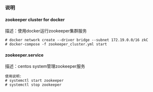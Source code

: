 ### 说明
#### zookeeper cluster for docker
描述：使用docker运行zookeeper集群服务  
```
# docker network create --driver bridge --subnet 172.19.0.0/16 zkC
# docker-compose -f zookeeper_cluster.yml start
```

#### zookeeper.service
描述：centos system管理zookeeper服务
```
使用说明:
# systemctl start zookeeper
# systemctl stop zookeeper
```